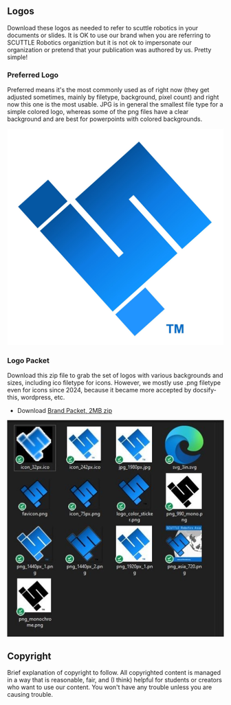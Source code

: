 ## Logos
Download these logos as needed to refer to scuttle robotics in your documents or slides.  It is OK to use our brand when you are referring to SCUTTLE Robotics organiztion but it is not ok to impersonate our organization or pretend that your publication was authored by us.  Pretty simple!

### Preferred Logo
Preferred means it's the most commonly used as of right now (they get adjusted sometimes, mainly by filetype, background, pixel count) and right now this one is the most usable.  JPG is in general the smallest file type for a simple colored logo, whereas some of the png files have a clear background and are best for powerpoints with colored backgrounds.

![scuttle logo in jpg format](image/jpg_1980px.jpg)

### Logo Packet
Download this zip file to grab the set of logos with various backgrounds and sizes, including ico filetype for icons.  However, we mostly use .png filetype even for icons since 2024, because it became more accepted by docsify-this, wordpress, etc.

* Download [Brand Packet, 2MB zip](files/2025.01_branding.zip)

![branding packet](image/img_branding.jpg)

## Copyright
Brief explanation of copyright to follow.  All copyrighted content is managed in a way that is reasonable, fair, and (I think) helpful for students or creators who want to use our content.  You won't have any trouble unless you are causing trouble.
